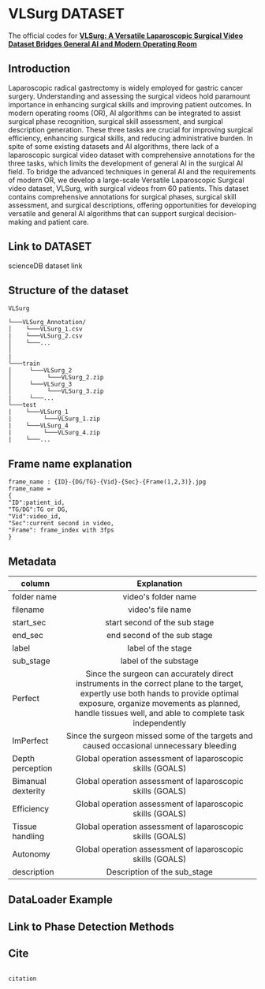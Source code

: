# VLSurg DATASET

The official codes for [**VLSurg: A Versatile Laparoscopic Surgical Video Dataset Bridges General AI and Modern Operating Room**](linktopaper)

## Introduction 

Laparoscopic radical gastrectomy is widely employed for gastric cancer surgery. Understanding and assessing the surgical
videos hold paramount importance in enhancing surgical skills and improving patient outcomes. In modern operating rooms
(OR), AI algorithms can be integrated to assist surgical phase recognition, surgical skill assessment, and surgical description
generation. These three tasks are crucial for improving surgical efficiency, enhancing surgical skills, and reducing administrative
burden. In spite of some existing datasets and AI algorithms, there lack of a laparoscopic surgical video dataset with
comprehensive annotations for the three tasks, which limits the development of general AI in the surgical AI field. To bridge
the advanced techniques in general AI and the requirements of modern OR, we develop a large-scale Versatile Laparoscopic
Surgical video dataset, VLSurg, with surgical videos from 60 patients. This dataset contains comprehensive annotations for
surgical phases, surgical skill assessment, and surgical descriptions, offering opportunities for developing versatile and general
AI algorithms that can support surgical decision-making and patient care.

## Link to DATASET

scienceDB dataset link

## Structure of the dataset
```
VLSurg  

└───VLSurg_Annotation/
│    └───VLSurg_1.csv
|    └───VLSurg_2.csv 
│    └───...  
│       
|
└───train
│     └───VLSurg_2
│          └───VLSurg_2.zip
│     └───VLSurg_3
│          └───VLSurg_3.zip
|     └───...
└───test
|    └───VLSurg_1
|         └───VLSurg_1.zip
|    └───VLSurg_4
|         └───VLSurg_4.zip
|    └───...
```


## Frame name explanation
```
frame_name : {ID}-{DG/TG}-{Vid}-{Sec}-{Frame(1,2,3)}.jpg  
frame_name =   
{  
"ID":patient_id,   
"TG/DG":TG or DG,  
"Vid":video_id,   
"Sec":current second in video,  
"Frame": frame_index with 3fps  
}
```

## Metadata
												

|column|Explanation|
|--|:--:|
folder name	| video's folder name
filename|video's file name
start_sec|start second of the sub stage
end_sec|end second of the sub stage
label|label of the stage
sub_stage|label of the substage
Perfect|Since the surgeon can accurately direct instruments in the correct plane to the target, expertly use both hands to provide optimal exposure, organize movements as planned, handle tissues well, and able to complete task independently
ImPerfect|Since the surgeon missed some of the targets and caused occasional unnecessary bleeding
Depth perception|Global operation assessment of laparoscopic skills (GOALS)
Bimanual dexterity|Global operation assessment of laparoscopic skills (GOALS)
Efficiency|Global operation assessment of laparoscopic skills (GOALS)
Tissue handling|Global operation assessment of laparoscopic skills (GOALS)
Autonomy|Global operation assessment of laparoscopic skills (GOALS)
description| Description of the sub_stage

## DataLoader Example


## Link to Phase Detection Methods

## Cite
```
   
citation   
   
```
